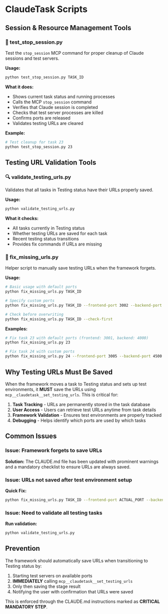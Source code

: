 # ClaudeTask Scripts

## Session & Resource Management Tools

### 🛑 test_stop_session.py
Test the `stop_session` MCP command for proper cleanup of Claude sessions and test servers.

**Usage:**
```bash
python test_stop_session.py TASK_ID
```

**What it does:**
- Shows current task status and running processes
- Calls the MCP `stop_session` command
- Verifies that Claude session is completed
- Checks that test server processes are killed
- Confirms ports are released
- Validates testing URLs are cleared

**Example:**
```bash
# Test cleanup for task 23
python test_stop_session.py 23
```

## Testing URL Validation Tools

### 🔍 validate_testing_urls.py
Validates that all tasks in Testing status have their URLs properly saved.

**Usage:**
```bash
python validate_testing_urls.py
```

**What it checks:**
- All tasks currently in Testing status
- Whether testing URLs are saved for each task
- Recent testing status transitions
- Provides fix commands if URLs are missing

### 🔧 fix_missing_urls.py
Helper script to manually save testing URLs when the framework forgets.

**Usage:**
```bash
# Basic usage with default ports
python fix_missing_urls.py TASK_ID

# Specify custom ports
python fix_missing_urls.py TASK_ID --frontend-port 3002 --backend-port 4001

# Check before overwriting
python fix_missing_urls.py TASK_ID --check-first
```

**Examples:**
```bash
# Fix task 23 with default ports (frontend: 3001, backend: 4000)
python fix_missing_urls.py 23

# Fix task 24 with custom ports
python fix_missing_urls.py 24 --frontend-port 3005 --backend-port 4500
```

## Why Testing URLs Must Be Saved

When the framework moves a task to Testing status and sets up test environments, it **MUST** save the URLs using `mcp__claudetask__set_testing_urls`. This is critical for:

1. **Task Tracking** - URLs are permanently stored in the task database
2. **User Access** - Users can retrieve test URLs anytime from task details
3. **Framework Validation** - Ensures test environments are properly tracked
4. **Debugging** - Helps identify which ports are used by which tasks

## Common Issues

### Issue: Framework forgets to save URLs
**Solution:** The CLAUDE.md file has been updated with prominent warnings and a mandatory checklist to ensure URLs are always saved.

### Issue: URLs not saved after test environment setup
**Quick Fix:** 
```bash
python fix_missing_urls.py TASK_ID --frontend-port ACTUAL_PORT --backend-port ACTUAL_PORT
```

### Issue: Need to validate all testing tasks
**Run validation:**
```bash
python validate_testing_urls.py
```

## Prevention

The framework should automatically save URLs when transitioning to Testing status by:
1. Starting test servers on available ports
2. **IMMEDIATELY** calling `mcp__claudetask__set_testing_urls` 
3. Only then saving the stage result
4. Notifying the user with confirmation that URLs were saved

This is enforced through the CLAUDE.md instructions marked as **CRITICAL MANDATORY STEP**.